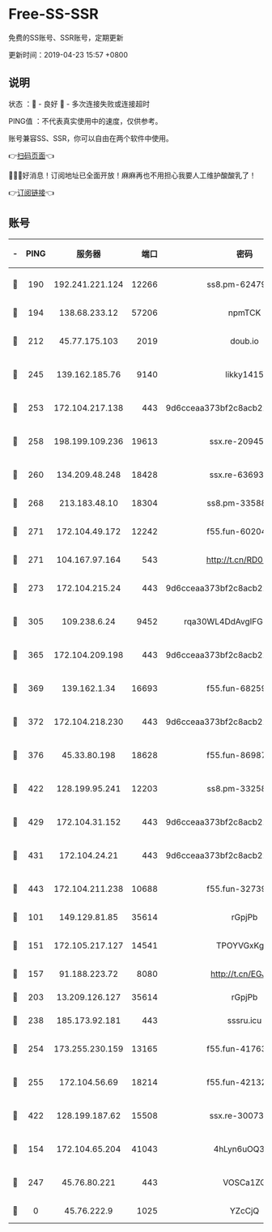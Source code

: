 # Free-SS-SSR

免费的SS账号、SSR账号，定期更新

更新时间：2019-04-23 15:57 +0800

## 说明

状态     ：🙂 - 良好 🙁 - 多次连接失败或连接超时

PING值   ：不代表真实使用中的速度，仅供参考。

账号兼容SS、SSR，你可以自由在两个软件中使用。

👉[扫码页面](https://liesauer.github.io/Free-SS-SSR/)👈

🎉🎉🎉好消息！订阅地址已全面开放！麻麻再也不用担心我要人工维护酸酸乳了！

👉[订阅链接](https://www.liesauer.net/yogurt/subscribe?ACCESS_TOKEN=DAYxR3mMaZAsaqUb)👈

## 账号

|-|PING|服务器|端口|密码|加密方式|区域|
|:----:|:----:|:-----:|-----:|:----:|:----:|:----:|
|🙂|190|192.241.221.124|12266|ss8.pm-62479228|aes-256-cfb|US|
|🙂|194|138.68.233.12|57206|npmTCK|rc4-md5|US|
|🙂|212|45.77.175.103|2019|doub.io|aes-128-ctr|SG|
|🙂|245|139.162.185.76|9140|likky1415|aes-256-cfb|DE|
|🙂|253|172.104.217.138|443|9d6cceaa373bf2c8acb22e60b6a58be6|aes-256-cfb|US|
|🙂|258|198.199.109.236|19613|ssx.re-20945922|aes-256-cfb|US|
|🙂|260|134.209.48.248|18428|ssx.re-63693340|aes-256-cfb|US|
|🙂|268|213.183.48.10|18304|ss8.pm-33588468|rc4-md5|RU|
|🙂|271|172.104.49.172|12242|f55.fun-60204359|aes-256-cfb|SG|
|🙂|271|104.167.97.164|543|http://t.cn/RD0D7sx|rc4-md5|CA|
|🙂|273|172.104.215.24|443|9d6cceaa373bf2c8acb22e60b6a58be6|aes-256-cfb|US|
|🙂|305|109.238.6.24|9452|rqa30WL4DdAvgIFG6Fs3znzTa|aes-256-cfb|FR|
|🙂|365|172.104.209.198|443|9d6cceaa373bf2c8acb22e60b6a58be6|aes-256-cfb|US|
|🙂|369|139.162.1.34|16693|f55.fun-68259533|aes-256-cfb|SG|
|🙂|372|172.104.218.230|443|9d6cceaa373bf2c8acb22e60b6a58be6|aes-256-cfb|US|
|🙂|376|45.33.80.198|18628|f55.fun-86987032|aes-256-cfb|US|
|🙂|422|128.199.95.241|12203|ss8.pm-33258331|aes-256-cfb|SG|
|🙂|429|172.104.31.152|443|9d6cceaa373bf2c8acb22e60b6a58be6|aes-256-cfb|US|
|🙂|431|172.104.24.21|443|9d6cceaa373bf2c8acb22e60b6a58be6|aes-256-cfb|US|
|🙂|443|172.104.211.238|10688|f55.fun-32739231|aes-256-cfb|US|
|🙂|101|149.129.81.85|35614|rGpjPb|rc4-md5|HK|
|🙂|151|172.105.217.127|14541|TPOYVGxKglpi|aes-256-cfb|JP|
|🙂|157|91.188.223.72|8080|http://t.cn/EGJIyrl|rc4-md5|RU|
|🙂|203|13.209.126.127|35614|rGpjPb|rc4-md5|KR|
|🙂|238|185.173.92.181|443|sssru.icu|rc4-md5|RU|
|🙂|254|173.255.230.159|13165|f55.fun-41763187|aes-256-cfb|US|
|🙂|255|172.104.56.69|18214|f55.fun-42132790|aes-256-cfb|SG|
|🙂|422|128.199.187.62|15508|ssx.re-30073264|aes-256-cfb|SG|
|🙁|154|172.104.65.204|41043|4hLyn6uOQ3hU|aes-256-cfb|JP|
|🙁|247|45.76.80.221|443|VOSCa1ZG|aes-256-cfb|DE|
|🙁|0|45.76.222.9|1025|YZcCjQ|rc4-md5|JP|
